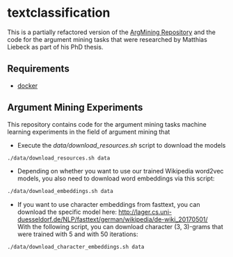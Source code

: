 # textclassification
This is a partially refactored version of the [ArgMining Repository](https://github.com/Liebeck/ArgMining) and the code for the argument mining tasks that were researched by Matthias Liebeck as part of his PhD thesis.

## Requirements
* [docker](https://www.docker.com/)


## Argument Mining Experiments
This repository contains code for the argument mining tasks machine learning experiments in the field of argument mining that

* Execute the *data/download_resources.sh* script to download the models
``` bash
./data/download_resources.sh data
```
* Depending on whether you want to use our trained Wikipedia word2vec models, you also need to download word embeddings via this script:
``` bash
./data/download_embeddings.sh data
```

* If you want to use character embeddings from fasttext, you can download the specific model here: http://lager.cs.uni-duesseldorf.de/NLP/fasttext/german/wikipedia/de-wiki_20170501/  
With the following script, you can download character (3, 3)-grams that were trained with 5 and with 50 iterations:

``` bash
./data/download_character_embeddings.sh data
```